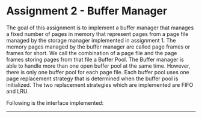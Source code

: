 # Assignment 2 - Buffer Manager #

The goal of this assignment is to implement a buffer manager that manages a fixed number of pages in memory that represent pages from a page file 
managed by the storage manager implemented in assignment 1. The memory pages managed by the buffer manager are called page frames or 
frames for short. We call the combination of a page file and the page frames storing pages from that file a Buffer Pool. The Buffer manager 
is able to handle more than one open buffer pool at the same time. However, there is only one buffer pool for each page file. 
Each buffer pool uses one page replacement strategy that is determined when the buffer pool is initialized. The two replacement strategies
which are implemented are FIFO and LRU.

Following is the interface implemented:

-----------------------------------------------------------------------------------------------------------------
